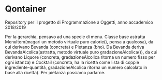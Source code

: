 # Qontainer
Repository per il progetto di Programmazione a Oggetti, anno accademico 2018/2019

Per la gerarchia, pensavo ad una specie di menu. Classe base astratta MenuItem(magari un metodo virtuale puro calorie(), pensa a qualcosa), da cui derivano Bevanda (concreta) e Pietanza (bho). Da Bevanda deriva BevandaAlcolica(astratta, metodo virtuale puro gradazioneAlcolica()), da cui derivano Liquore (concreta, gradazioneAlcolica ritorna un numero fisso per ogni istanza) e Cocktail (concreta, ha la ricetta come lista di coppie ingrediente-quantità, gradazioneAlcolica ritorna un numero calcolato in base alla ricetta). Per pietanza possiamo parlarne.
